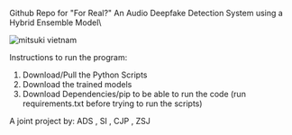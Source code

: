Github Repo for "For Real?" An Audio Deepfake Detection System using a Hybrid Ensemble Model\

![mitsuki vietnam](https://github.com/user-attachments/assets/668bc572-6f6f-436f-baa6-069c5ce169fb)


Instructions to run the program:
1. Download/Pull the Python Scripts
2. Download the trained models
3. Download Dependencies/pip to be able to run the code (run requirements.txt before trying to run the scripts)

A joint project by:
ADS , SI , CJP , ZSJ
